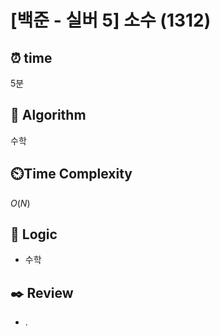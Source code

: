 # [백준 - 실버 5] 소수 (1312)
 
## ⏰  **time**
5분

## :pushpin: **Algorithm**
수학

## ⏲️**Time Complexity**
$O(N)$

## :round_pushpin: **Logic**
- 수학
## :black_nib: **Review**
- .
